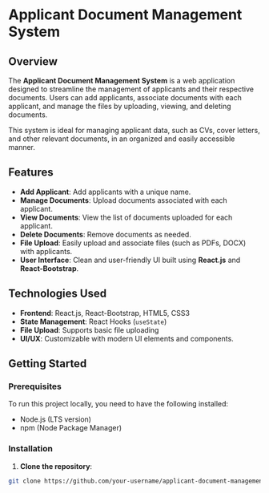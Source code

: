 # Applicant Document Management System

## Overview
The **Applicant Document Management System** is a web application designed to streamline the management of applicants and their respective documents. Users can add applicants, associate documents with each applicant, and manage the files by uploading, viewing, and deleting documents.

This system is ideal for managing applicant data, such as CVs, cover letters, and other relevant documents, in an organized and easily accessible manner.

## Features
- **Add Applicant**: Add applicants with a unique name.
- **Manage Documents**: Upload documents associated with each applicant.
- **View Documents**: View the list of documents uploaded for each applicant.
- **Delete Documents**: Remove documents as needed.
- **File Upload**: Easily upload and associate files (such as PDFs, DOCX) with applicants.
- **User Interface**: Clean and user-friendly UI built using **React.js** and **React-Bootstrap**.

## Technologies Used
- **Frontend**: React.js, React-Bootstrap, HTML5, CSS3
- **State Management**: React Hooks (`useState`)
- **File Upload**: Supports basic file uploading
- **UI/UX**: Customizable with modern UI elements and components.

## Getting Started

### Prerequisites
To run this project locally, you need to have the following installed:

- Node.js (LTS version)
- npm (Node Package Manager)

### Installation

1. **Clone the repository**:

```bash
git clone https://github.com/your-username/applicant-document-management.git

